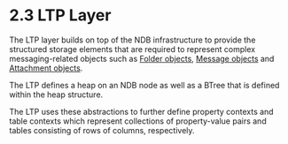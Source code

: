 <html dir="LTR" xmlns:mshelp="http://msdn.microsoft.com/mshelp" xmlns:ddue="http://ddue.schemas.microsoft.com/authoring/2003/5" xmlns:xlink="http://www.w3.org/1999/xlink" xmlns:tool="http://www.microsoft.com/tooltip">
    <head>
        <meta http-equiv="Content-Type" content="text/html; CHARSET=utf-8"></meta>
        <meta name="save" content="history"></meta>
        <title>2.3 LTP Layer</title>
        <xml>
            <mshelp:toctitle title="2.3 LTP Layer"></mshelp:toctitle>
            <mshelp:rltitle title="[MS-PST]: LTP Layer"></mshelp:rltitle>
            <mshelp:keyword index="A" term="77007716-7993-44fe-9b40-9526157cfc6d"></mshelp:keyword>
            <mshelp:attr name="DCSext.ContentType" value="open specification"></mshelp:attr>
            <mshelp:attr name="AssetID" value="77007716-7993-44fe-9b40-9526157cfc6d"></mshelp:attr>
            <mshelp:attr name="TopicType" value="kbRef"></mshelp:attr>
            <mshelp:attr name="DCSext.Title" value="[MS-PST]: LTP Layer" />
        </xml>
    </head>
    <body>
        <div id="header">
            <h1 class="heading">2.3 LTP Layer</h1>
        </div>
        <div id="mainSection">
            <div id="mainBody">
                <div id="allHistory" class="saveHistory"></div>
                <div id="sectionSection0" class="section" name="collapseableSection">
                    

<p>The LTP layer builds on top of the NDB infrastructure to
provide the structured storage elements that are required to represent complex
messaging-related objects such as <a href="08220cc9-69b1-4072-a2e7-2a0ff201d505.html#gt_0682daa7-c1b8-419b-8a32-6048833d0b72">Folder objects</a>, <a href="08220cc9-69b1-4072-a2e7-2a0ff201d505.html#gt_b6c15d0c-d992-421d-ba96-99d3b63894cf">Message objects</a> and <a href="08220cc9-69b1-4072-a2e7-2a0ff201d505.html#gt_6ab4cacc-0e1a-4843-b9e5-4f1fee5a695a">Attachment objects</a>. </p>

<p>The LTP defines a heap on an NDB node as well as a BTree
that is defined within the heap structure. </p>

<p>The LTP uses these abstractions to further define property
contexts and table contexts which represent collections of property-value pairs
and tables consisting of rows of columns, respectively.</p>
                </div>
            </div>
        </div>
    </body>
</html>